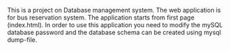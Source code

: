 This is a project on Database management system.
The web application is for bus reservation system. The application starts from first page (index.html).
In order to use this application you need to modify the mySQL database password and the database schema can be created using mysql dump-file.
